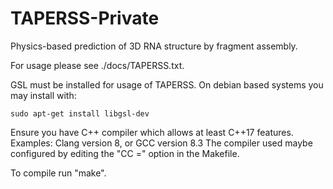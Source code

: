 # TAPERSS-Private
Physics-based prediction of 3D RNA structure by fragment assembly.

For usage please see ./docs/TAPERSS.txt.

GSL must be installed for usage of TAPERSS.
On debian based systems you may install with:
```
sudo apt-get install libgsl-dev
```

Ensure you have C++ compiler which allows at least C++17 features. Examples: Clang version 8, or GCC version 8.3
The compiler used maybe configured by editing the "CC =" option in the Makefile.

To compile run "make".
